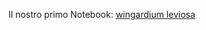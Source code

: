 
Il nostro primo Notebook: [wingardium leviosa](https://nbviewer.org/github/profdg92/aibprova1/blob/master/jupyter_code/wingardium_leviosa.ipynb)
